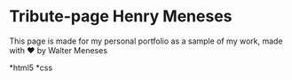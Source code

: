 # Tribute-page Henry Meneses
This page is made for my personal portfolio as a sample of my work, made with ❤ by Walter Meneses

*html5 
*css
